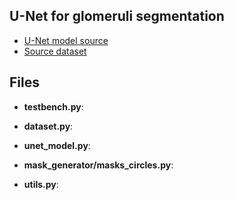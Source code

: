 ## U-Net for glomeruli segmentation
- [U-Net model source](https://www.youtube.com/watch?v=csFGTLT6_WQ&ab_channel=DigitalSreeni)
- [Source dataset](https://www.epfl.ch/labs/cvlab/data/data-em/)

## Files
* **testbench.py**:

* **dataset.py**:

* **unet_model.py**:

* **mask_generator/masks_circles.py**:

* **utils.py**:
 

